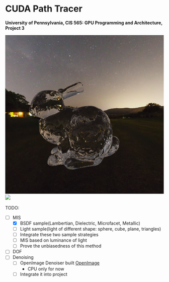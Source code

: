CUDA Path Tracer
================

**University of Pennsylvania, CIS 565: GPU Programming and Architecture, Project 3**


![](gallery/glassbunny2.png)
![](gallery/camera.png)

TODO:
- [ ] MIS
    - [x] BSDF sample(Lambertian, Dielectric, Microfacet, Metallic)
    - [ ] Light sample(light of different shape: sphere, cube, plane, triangles)
    - [ ] Integrate these two sample strategies
    - [ ] MIS based on luminance of light
    - [ ] Prove the unbiasedness of this method
- [ ] DOF
- [ ] Denoising
    - [ ] OpenImage Denoiser built [OpenImage](https://www.openimagedenoise.org/)
        - CPU only for now
    - [ ] Integrate it into project